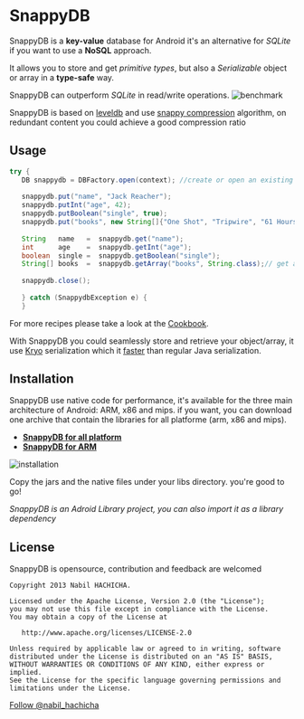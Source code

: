 SnappyDB
========

SnappyDB is a __key-value__ database for Android 
it's an alternative for _SQLite_ if you want to use a __NoSQL__ approach.

It allows you to store and get _primitive types_, but also a _Serializable_ object or array in a __type-safe__ way.

SnappyDB can outperform _SQLite_ in read/write operations.
![benchmark](http://snappydb.com/img/benchmark_sqlite_with_transaction.png)


SnappyDB is based on [leveldb](https://code.google.com/p/leveldb/) and use [snappy compression](https://code.google.com/p/snappy/) algorithm, on redundant content you could achieve a good compression ratio 




Usage
-----

 ```java
try {
	DB snappydb = DBFactory.open(context); //create or open an existing databse using the default name
	
	snappydb.put("name", "Jack Reacher"); 
	snappydb.putInt("age", 42);  
	snappydb.putBoolean("single", true);
	snappydb.put("books", new String[]{"One Shot", "Tripwire", "61 Hours"}); 
	
	String 	 name   =  snappydb.get("name");
	int 	 age    =  snappydb.getInt("age");
	boolean  single =  snappydb.getBoolean("single");
	String[] books  =  snappydb.getArray("books", String.class);// get array of string
		
	snappydb.close();
	
	} catch (SnappydbException e) {
	}
 ```

For more recipes please take a look at the [Cookbook](./Cookbook.md).

With SnappyDB you could seamlessly store and retrieve your object/array, it use [Kryo](https://github.com/EsotericSoftware/kryo) serialization which it [faster](https://github.com/eishay/jvm-serializers/wiki) than regular Java serialization.


Installation
------------
SnappyDB use native code for performance, it's available for the three main architecture of Android: ARM, x86 and mips.
if you want, you can download one archive that contain the libraries for all platforme (arm, x86 and mips).

* [__SnappyDB for all platform__](https://github.com/nhachicha/SnappyDB/releases/tag/0.1.0)
* [__SnappyDB for ARM__](https://github.com/nhachicha/SnappyDB/releases/tag/0.1.0_arm)

![installation](http://snappydb.com/img/snappydb_installation.png)



Copy the jars and the native files under your libs directory. you're good to go!

_SnappyDB is an Adroid Library project, you can also import it as a library dependency_



License
--------
SnappyDB is opensource, contribution and feedback are welcomed

    Copyright 2013 Nabil HACHICHA.

    Licensed under the Apache License, Version 2.0 (the "License");
    you may not use this file except in compliance with the License.
    You may obtain a copy of the License at

       http://www.apache.org/licenses/LICENSE-2.0

    Unless required by applicable law or agreed to in writing, software
    distributed under the License is distributed on an "AS IS" BASIS,
    WITHOUT WARRANTIES OR CONDITIONS OF ANY KIND, either express or implied.
    See the License for the specific language governing permissions and
    limitations under the License.
    
    
<a href="https://twitter.com/nabil_hachicha" class="twitter-follow-button" data-show-count="false">Follow @nabil_hachicha</a>
<script>!function(d,s,id){var js,fjs=d.getElementsByTagName(s)[0],p=/^http:/.test(d.location)?'http':'https';if(!d.getElementById(id)){js=d.createElement(s);js.id=id;js.src=p+'://platform.twitter.com/widgets.js';fjs.parentNode.insertBefore(js,fjs);}}(document, 'script', 'twitter-wjs');</script>

<script>
  (function(i,s,o,g,r,a,m){i['GoogleAnalyticsObject']=r;i[r]=i[r]||function(){
  (i[r].q=i[r].q||[]).push(arguments)},i[r].l=1*new Date();a=s.createElement(o),
  m=s.getElementsByTagName(o)[0];a.async=1;a.src=g;m.parentNode.insertBefore(a,m)
  })(window,document,'script','//www.google-analytics.com/analytics.js','ga');

  ga('create', 'UA-46288191-1', 'github.com');
  ga('send', 'pageview');

</script>    
